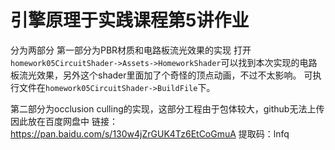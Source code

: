# 引擎原理于实践课程第5讲作业
分为两部分
第一部分为PBR材质和电路板流光效果的实现
打开`homework05CircuitShader->Assets->HomeworkShader`可以找到本次实现的电路板流光效果，另外这个shader里面加了个奇怪的顶点动画，不过不太影响。
可执行文件在`homework05CircuitShader->BuildFile`下。

第二部分为occlusion culling的实现，这部分工程由于包体较大，github无法上传因此放在百度网盘中
链接：https://pan.baidu.com/s/130w4jZrGUK4Tz6EtCoGmuA 
提取码：lnfq 
